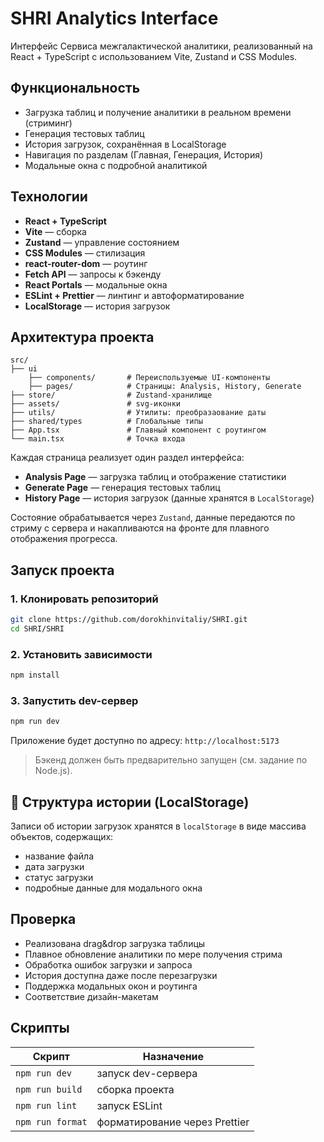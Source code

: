 # SHRI Analytics Interface

Интерфейс Сервиса межгалактической аналитики, реализованный на React + TypeScript с использованием Vite, Zustand и CSS Modules.

## Функциональность

- Загрузка таблиц и получение аналитики в реальном времени (стриминг)
- Генерация тестовых таблиц
- История загрузок, сохранённая в LocalStorage
- Навигация по разделам (Главная, Генерация, История)
- Модальные окна с подробной аналитикой

## Технологии

- **React + TypeScript**
- **Vite** — сборка
- **Zustand** — управление состоянием
- **CSS Modules** — стилизация
- **react-router-dom** — роутинг
- **Fetch API** — запросы к бэкенду
- **React Portals** — модальные окна
- **ESLint + Prettier** — линтинг и автоформатирование
- **LocalStorage** — история загрузок

## Архитектура проекта

```
src/
├── ui
    ├── components/       # Переиспользуемые UI-компоненты
    ├── pages/            # Страницы: Analysis, History, Generate
├── store/                # Zustand-хранилище
├── assets/               # svg-иконки
├── utils/                # Утилиты: преобразаование даты
├── shared/types          # Глобальные типы
├── App.tsx               # Главный компонент с роутингом
└── main.tsx              # Точка входа
```

Каждая страница реализует один раздел интерфейса:

- **Analysis Page** — загрузка таблиц и отображение статистики
- **Generate Page** — генерация тестовых таблиц
- **History Page** — история загрузок (данные хранятся в `LocalStorage`)

Состояние обрабатывается через `Zustand`, данные передаются по стриму с сервера и накапливаются на фронте для плавного отображения прогресса.

## Запуск проекта

### 1. Клонировать репозиторий

```bash
git clone https://github.com/dorokhinvitaliy/SHRI.git
cd SHRI/SHRI
```

### 2. Установить зависимости

```bash
npm install
```

### 3. Запустить dev-сервер

```bash
npm run dev
```

Приложение будет доступно по адресу: `http://localhost:5173`

> Бэкенд должен быть предварительно запущен (см. задание по Node.js).

## 📁 Структура истории (LocalStorage)

Записи об истории загрузок хранятся в `localStorage` в виде массива объектов, содержащих:

- название файла
- дата загрузки
- статус загрузки
- подробные данные для модального окна

## Проверка

- Реализована drag\&drop загрузка таблицы
- Плавное обновление аналитики по мере получения стрима
- Обработка ошибок загрузки и запроса
- История доступна даже после перезагрузки
- Поддержка модальных окон и роутинга
- Соответствие дизайн-макетам

## Скрипты

| Скрипт           | Назначение                    |
| ---------------- | ----------------------------- |
| `npm run dev`    | запуск dev-сервера            |
| `npm run build`  | сборка проекта                |
| `npm run lint`   | запуск ESLint                 |
| `npm run format` | форматирование через Prettier |
